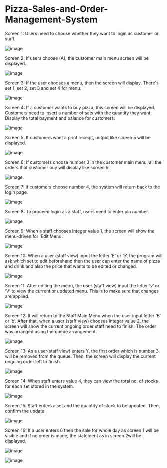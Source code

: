# Pizza-Sales-and-Order-Management-System

Screen 1: Users need to choose whether they want to login as customer or staff.

![image](https://github.com/GUNJAN-AGGARWAL16/Pizza-Sales-and-Order-Management-System/assets/76522256/4ed3a506-f85e-46e0-a086-10c0e9fc2c87)

Screen 2: If users choose (A), the customer main menu screen will be displayed.

![image](https://github.com/GUNJAN-AGGARWAL16/Pizza-Sales-and-Order-Management-System/assets/76522256/3f26a942-8999-41fe-af75-57c1a9148e19)

Screen 3: If the user chooses a menu, then the screen will display. There's set 1, set 2, set 3 and set 4 for menu.

![image](https://github.com/GUNJAN-AGGARWAL16/Pizza-Sales-and-Order-Management-System/assets/76522256/85bbf6cc-5872-4cb8-977a-56223a2ef05d)

Screen 4: If a customer wants to buy pizza, this screen will be displayed. Customers need to insert a number of sets with the quantity they want. 
Display the total payment and balance for customers.

![image](https://github.com/GUNJAN-AGGARWAL16/Pizza-Sales-and-Order-Management-System/assets/76522256/8b3d6423-53a4-4f1d-af92-0ade2665e3b3)

Screen 5: If customers want a print receipt, output like screen 5 will be displayed.

![image](https://github.com/GUNJAN-AGGARWAL16/Pizza-Sales-and-Order-Management-System/assets/76522256/8639d9bb-8816-4b79-b550-c9d5fcfb4ad8)

Screen 6: If customers choose number 3 in the customer main menu, all the orders that customer buy will display like screen 6.

![image](https://github.com/GUNJAN-AGGARWAL16/Pizza-Sales-and-Order-Management-System/assets/76522256/2e829efa-4a41-4e70-b745-1d22f178fc3e)

Screen 7: If customers choose number 4, the system will return back to the login page.

![image](https://github.com/GUNJAN-AGGARWAL16/Pizza-Sales-and-Order-Management-System/assets/76522256/e2c6e494-6009-4e7e-a439-d173727116db)

Screen 8: To proceed login as a staff, users need to enter pin number.

![image](https://github.com/GUNJAN-AGGARWAL16/Pizza-Sales-and-Order-Management-System/assets/76522256/3a7657ab-1744-484a-b37c-672427744d76)

Screen 9: When a staff chooses integer value 1, the screen will show the menu-driven for ‘Edit Menu’.

![image](https://github.com/GUNJAN-AGGARWAL16/Pizza-Sales-and-Order-Management-System/assets/76522256/db62a900-6fed-45dc-bfb3-fcf1b621dedb)

Screen 10: When a user (staff view) input the letter ‘E’ or ‘e’, the program will ask which set to edit beforehand then the user can enter the name of pizza and drink and also the price that wants to be edited or changed.

![image](https://github.com/GUNJAN-AGGARWAL16/Pizza-Sales-and-Order-Management-System/assets/76522256/e921fd88-89b4-4fad-ba64-219a931cc619)

Screen 11: After editing the menu, the user (staff view) input the letter ‘v’ or ‘V’ to view the current or updated menu. This is to make sure that changes are applied.

![image](https://github.com/GUNJAN-AGGARWAL16/Pizza-Sales-and-Order-Management-System/assets/76522256/a5c4346d-c4c6-4641-8bd1-cbb01f6b211e)

Screen 12: It will return to the Staff Main Menu when the user input letter ‘B’ or ‘b’. After that, when a user (staff view) chooses integer value 2, the screen will show the current ongoing order staff need to finish. The order was arranged using the queue arrangement.

![image](https://github.com/GUNJAN-AGGARWAL16/Pizza-Sales-and-Order-Management-System/assets/76522256/46b4c12e-da8c-4e34-8e2b-63d4f12c0a70)

Screen 13: As a user(staff view) enters Y, the first order which is number 3 will be removed from the queue. Then, the screen will display the current ongoing order left to finish.

![image](https://github.com/GUNJAN-AGGARWAL16/Pizza-Sales-and-Order-Management-System/assets/76522256/52398752-8943-403f-a740-423342381020)

Screen 14: When staff enters value 4, they can view the total no. of stocks for each set stored in the system.

![image](https://github.com/GUNJAN-AGGARWAL16/Pizza-Sales-and-Order-Management-System/assets/76522256/40a9746d-35b1-4cfc-bf39-df8389d48e9a)

Screen 15: Staff enters a set and the quantity of stock to be updated. Then, confirm the update.

![image](https://github.com/GUNJAN-AGGARWAL16/Pizza-Sales-and-Order-Management-System/assets/76522256/96f54aa7-8f33-4c7c-8d9f-b3e41d92a717)

 Screen 16: If a user enters 6 then the sale for whole day as screen 1 will be visible and if no order is made, the statement as in screen 2will be displayed.
 
![image](https://github.com/GUNJAN-AGGARWAL16/Pizza-Sales-and-Order-Management-System/assets/76522256/de8ea109-bc71-4e00-868c-9d98399d2792)

![image](https://github.com/GUNJAN-AGGARWAL16/Pizza-Sales-and-Order-Management-System/assets/76522256/aa25dc9b-6a19-43b1-9d38-69e823defda6)



